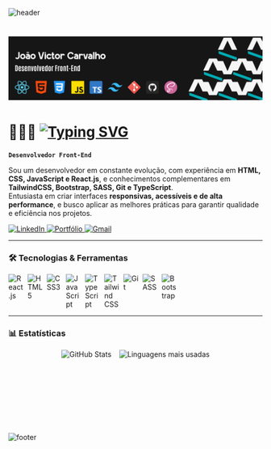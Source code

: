 ![header](https://capsule-render.vercel.app/api?type=waving&height=150&color=00ACB4&reversal=false)

# ![Banner Devictor](./image/bannerdevictor.png)

# 🧑🏽‍💻 [![Typing SVG](https://readme-typing-svg.demolab.com?font=Google+Sans+Code&size=30&pause=1000&color=1F91F7&vCenter=true&width=435&height=30&lines=Jo%C3%A3o+Victor)](https://git.io/typing-svg)

**`Desenvolvedor Front-End`**

Sou um desenvolvedor em constante evolução, com experiência em **HTML, CSS, JavaScript e React.js**, e conhecimentos complementares em **TailwindCSS, Bootstrap, SASS, Git e TypeScript**.  
Entusiasta em criar interfaces **responsivas, acessíveis e de alta performance**, e busco aplicar as melhores práticas para garantir qualidade e eficiência nos projetos.

<a href="https://www.linkedin.com/in/devjoaocarvalho/" target="_blank">
  <img src="https://img.shields.io/badge/LinkedIn-0077B5?style=for-the-badge&logo=linkedin&logoColor=white" alt="LinkedIn"/>
</a>
<a href="https://portfoliojoaocarvalho.vercel.app/" target="_blank">
  <img src="https://img.shields.io/badge/Portfolio-255E63?style=for-the-badge&logo=About.me&logoColor=white" alt="Portfólio"/>
</a>
<a href="mailto:trabalho.joaovictor2004@gmail.com" target="_blank">
  <img src="https://img.shields.io/badge/Gmail-D14836?style=for-the-badge&logo=gmail&logoColor=white" alt="Gmail"/>
</a>

---

### 🛠️ Tecnologias & Ferramentas

<div style="display:flex; flex-flow: row wrap; gap: 8px;">
    <img src="https://cdn.jsdelivr.net/gh/devicons/devicon/icons/react/react-original.svg" align="left" width="30px" alt="React.js" title="React.js"/>
    <img src="https://cdn.jsdelivr.net/gh/devicons/devicon@latest/icons/html5/html5-original.svg" align="left" width="30px" alt="HTML5" title="HTML5"  />
    <img src="https://cdn.jsdelivr.net/gh/devicons/devicon/icons/css3/css3-original.svg" align="left" width="30px" alt="CSS3" title="CSS3"/>
    <img src="https://cdn.jsdelivr.net/gh/devicons/devicon/icons/javascript/javascript-original.svg" align="left" width="30px" alt="JavaScript" title="JavaScript"/>
    <img src="https://cdn.jsdelivr.net/gh/devicons/devicon/icons/typescript/typescript-original.svg" align="left" width="30px" alt="TypeScript" title="TypeScript"/>
    <img src="https://skillicons.dev/icons?i=tailwind" align="left" width="30px" alt="Tailwind CSS" title="Tailwind CSS"/>
    <img src="https://cdn.jsdelivr.net/gh/devicons/devicon/icons/git/git-original.svg" align="left" width="30px" alt="Git" title="Git"/>
    <img src="https://cdn.jsdelivr.net/gh/devicons/devicon/icons/sass/sass-original.svg" align="left" width="30px" alt="SASS" title="SASS"/>
    <img src="https://cdn.jsdelivr.net/gh/devicons/devicon/icons/bootstrap/bootstrap-original.svg" align="left" width="30px" alt="Bootstrap" title="Bootstrap"/>
</div>

---

### 📊 Estatísticas

<div style="display:flex; flex-flow: row wrap; justify-content: center; gap: 16px;">
  <img src="https://github-readme-stats.vercel.app/api?username=0carvalh0&show_icons=true&theme=tokyonight&locale=pt-br&include_all_commits=true" align="center" height="150" alt="GitHub Stats"/>
  <img src="https://github-readme-stats.vercel.app/api/top-langs?username=0carvalh0&layout=compact&langs_count=6&theme=tokyonight&locale=pt-br&include_all_commits=true" align="center" height="150" alt="Linguagens mais usadas"/>
</div>

![footer](https://capsule-render.vercel.app/api?type=waving&height=150&color=00ACB4&reversal=false&section=footer)